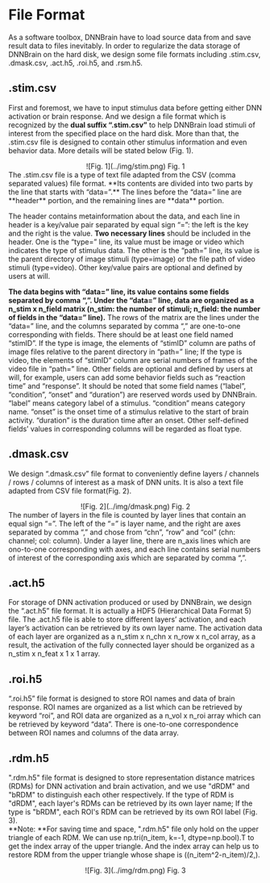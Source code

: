 # File Format
As a software toolbox, DNNBrain have to load source data from and save result data to files inevitably. In order to regularize the data storage of DNNBrain on the hard disk, we design some file formats including .stim.csv, .dmask.csv, .act.h5, .roi.h5, and .rsm.h5.

## .stim.csv
First and foremost, we have to input stimulus data before getting either DNN activation or brain response. And we design a file format which is recognized by the **dual suffix “.stim.csv”** to help DNNBrain load stimuli of interest from the specified place on the hard disk. More than that, the .stim.csv file is designed to contain other stimulus information and even behavior data. More details will be stated below (Fig. 1).  
<center>![Fig. 1](../img/stim.png)  
Fig. 1</center>  
The .stim.csv file is a type of text file adapted from the CSV (comma separated values) file format. **Its contents are divided into two parts by the line that starts with “data=”.** The lines before the “data=” line are **header** portion, and the remaining lines are **data** portion.  

The header contains metainformation about the data, and each line in header is a key/value pair separated by equal sign “=”: the left is the key and the right is the value. **Two necessary lines** should be included in the header. One is the “type=” line, its value must be image or video which indicates the type of stimulus data. The other is the “path=” line, its value is the parent directory of image stimuli (type=image) or the file path of video stimuli (type=video). Other key/value pairs are optional and defined by users at will.  

**The data begins with “data=” line, its value contains some fields separated by comma “,”. Under the “data=” line, data are organized as a n_stim x n_field matrix (n_stim: the number of stimuli; n_field: the number of fields in the “data=” line).** The rows of the matrix are the lines under the “data=” line, and the columns separated by comma “,” are one-to-one corresponding with fields. There should be at least one field named “stimID”. If the type is image, the elements of “stimID” column are paths of image files relative to the parent directory in “path=” line; If the type is video, the elements of “stimID” column are serial numbers of frames of the video file in “path=” line. Other fields are optional and defined by users at will, for example, users can add some behavior fields such as “reaction time” and “response”. It should be noted that some field names (“label”, “condition”, “onset” and “duration”) are reserved words used by DNNBrain. “label” means category label of a stimulus. “condition” means category name. “onset” is the onset time of a stimulus relative to the start of brain activity. “duration” is the duration time after an onset. Other self-defined fields’ values in corresponding columns will be regarded as float type.

## .dmask.csv
We design “.dmask.csv” file format to conveniently define layers / channels / rows / columns of interest as a mask of DNN units. It is also a text file adapted from CSV file format(Fig. 2).  
<center>![Fig. 2](../img/dmask.png)  
Fig. 2</center>  
The number of layers in the file is counted by layer lines that contain an equal sign “=”. The left of the “=” is layer name, and the right are axes separated by comma “,” and chose from “chn”, “row” and “col” (chn: channel; col: column). Under a layer line, there are n_axis lines which are ono-to-one corresponding with axes, and each line contains serial numbers of interest of the corresponding axis which are separated by comma “,”.

## .act.h5
For storage of DNN activation produced or used by DNNBrain, we design the “.act.h5” file format. It is actually a HDF5 (Hierarchical Data Format 5) file. The .act.h5 file is able to store different layers’ activation, and each layer’s activation can be retrieved by its own layer name. The activation data of each layer are organized as a n_stim x n_chn x n_row x n_col array, as a result, the activation of the fully connected layer should be organized as a n_stim x n_feat x 1 x 1 array.

## .roi.h5
“.roi.h5” file format is designed to store ROI names and data of brain response. ROI names are organized as a list which can be retrieved by keyword “roi”, and ROI data are organized as a n_vol x n_roi array which can be retrieved by keyword “data”. There is one-to-one correspondence between ROI names and columns of the data array.

## .rdm.h5
".rdm.h5" file format is designed to store representation distance matrices (RDMs) for DNN activation and brain activation, and we use "dRDM" and "bRDM" to distinguish each other respectively. If the type of RDM is "dRDM", each layer's RDMs can be retrieved by its own layer name; If the type is "bRDM", each ROI's RDM can be retrieved by its own ROI label (Fig. 3).  
**Note: **For saving time and space, ".rdm.h5" file only hold on the upper triangle of each RDM. We can use np.tri(n_item, k=-1, dtype=np.bool).T to get the index array of the upper triangle. And the index array can help us to restore RDM from the upper triangle whose shape is ((n_item^2-n_item)/2,).
<center>![Fig. 3](../img/rdm.png)  
Fig. 3</center>
